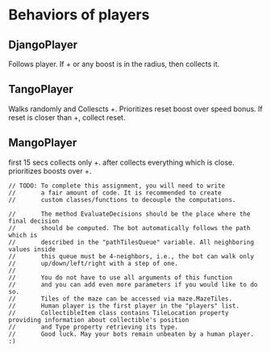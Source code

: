 # Behaviors of players

## DjangoPlayer

Follows player. If + or any boost is in the radius, then collects it.

## TangoPlayer

Walks randomly and Collescts +. Prioritizes reset boost over speed bonus. If reset is closer than +, collect reset.

## MangoPlayer

first 15 secs collects only +. after collects everything which is close. prioritizes boosts over +.



    // TODO: To complete this assignment, you will need to write 
    //       a fair amount of code. It is recommended to create
    //       custom classes/functions to decouple the computations.

    //       The method EvaluateDecisions should be the place where the final decision
    //       should be computed. The bot automatically follows the path which is
    //       described in the "pathTilesQueue" variable. All neighboring values inside
    //       this queue must be 4-neighbors, i.e., the bot can walk only
    //       up/down/left/right with a step of one.
    //      
    //       You do not have to use all arguments of this function 
    //       and you can add even more parameters if you would like to do so.
    //       Tiles of the maze can be accessed via maze.MazeTiles.
    //       Human player is the first player in the "players" list.
    //       CollectibleItem class contains TileLocation property providing information about collectible's position
    //       and Type property retrieving its type.
    //       Good luck. May your bots remain unbeaten by a human player. :)